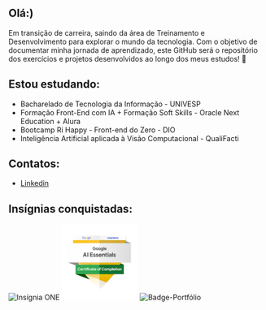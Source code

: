 ## Olá:)
Em transição de carreira, saindo da área de Treinamento e Desenvolvimento para explorar o mundo da tecnologia. Com o objetivo de documentar minha jornada de aprendizado, este GitHub será o repositório dos exercícios e projetos desenvolvidos ao longo dos meus estudos! 🚀

## Estou estudando:
- Bacharelado de Tecnologia da Informação - UNIVESP
- Formação Front-End com IA + Formação Soft Skills - Oracle Next Education + Alura
- Bootcamp Ri Happy - Front-end do Zero - DIO
- Inteligência Artificial aplicada à Visão Computacional - QualiFacti

## Contatos:
- [Linkedin](https://www.linkedin.com/in/carol-sousa/)

## Insígnias conquistadas:
<img src="https://github.com/user-attachments/assets/498e52dc-1763-4c11-80af-00521d498aa3" alt="Insígnia ONE" width="150"/> <img src="https://github.com/carolsousah/carolsousah/blob/main/badge%20google-ai-essentials.png?raw=true" alt="Insígnia IA Google" width="150"/> <img src="https://github.com/user-attachments/assets/16113ed8-00c4-4558-9767-9fdec5b9f17a" alt="Badge-Portfólio" width="150" />



